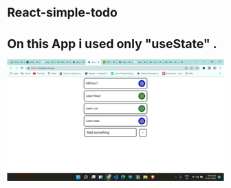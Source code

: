 # React-simple-todo
# On this App i used only "useState" .

<img src="https://github.com/Satya12325/revison-React-simple-todo/blob/master/Screenshot%20(24).png"/>
